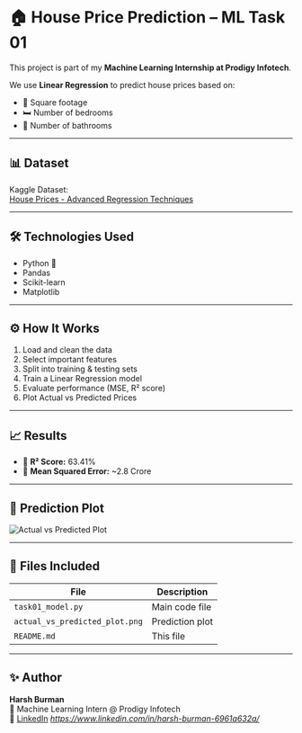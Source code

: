 # 🏠 House Price Prediction – ML Task 01

This project is part of my **Machine Learning Internship at Prodigy Infotech**.

We use **Linear Regression** to predict house prices based on:
- 📐 Square footage
- 🛏️ Number of bedrooms
- 🛁 Number of bathrooms

---

## 📊 Dataset

Kaggle Dataset:  
[House Prices - Advanced Regression Techniques](https://www.kaggle.com/c/house-prices-advanced-regression-techniques/data)

---

## 🛠 Technologies Used

- Python 🐍
- Pandas
- Scikit-learn
- Matplotlib

---

## ⚙️ How It Works

1. Load and clean the data
2. Select important features
3. Split into training & testing sets
4. Train a Linear Regression model
5. Evaluate performance (MSE, R² score)
6. Plot Actual vs Predicted Prices

---

## 📈 Results

- 🔢 **R² Score:** 63.41%
- 🔢 **Mean Squared Error:** ~2.8 Crore

---

## 📸 Prediction Plot

![Actual vs Predicted Plot](actual_vs_predicted_plot.png)

---

## 📂 Files Included

| File                   | Description                       |
|------------------------|-----------------------------------|
| `task01_model.py`      | Main code file                    |
| `actual_vs_predicted_plot.png` | Prediction plot              |
| `README.md`            | This file                         |

---

## ✨ Author

**Harsh Burman**  
📍 Machine Learning Intern @ Prodigy Infotech  
🔗 [LinkedIn](https://www.linkedin.com/) *https://www.linkedin.com/in/harsh-burman-6961a632a/*

